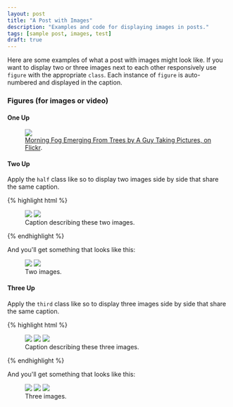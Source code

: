 ```yaml
---
layout: post
title: "A Post with Images"
description: "Examples and code for displaying images in posts."
tags: [sample post, images, test]
draft: true
---
```


Here are some examples of what a post with images might look like. If you want to display two or three images next to each other responsively use `figure` with the appropriate `class`. Each instance of `figure` is auto-numbered and displayed in the caption.

### Figures (for images or video)

#### One Up

<figure>
	<a href="http://farm9.staticflickr.com/8426/7758832526_cc8f681e48_b.jpg"><img src="http://farm9.staticflickr.com/8426/7758832526_cc8f681e48_c.jpg"></a>
	<figcaption><a href="http://www.flickr.com/photos/80901381@N04/7758832526/" title="Morning Fog Emerging From Trees by A Guy Taking Pictures, on Flickr">Morning Fog Emerging From Trees by A Guy Taking Pictures, on Flickr</a>.</figcaption>
</figure>

#### Two Up

Apply the `half` class like so to display two images side by side that share the same caption.

{% highlight html %}
<figure class="half">
    <a href="/images/image-filename-1-large.jpg"><img src="/images/image-filename-1.jpg"></a>
    <a href="/images/image-filename-2-large.jpg"><img src="/images/image-filename-2.jpg"></a>
    <figcaption>Caption describing these two images.</figcaption>
</figure>
{% endhighlight %}

And you'll get something that looks like this:

<figure class="half">
	<a href="http://placehold.it/1200x600.jpg"><img src="http://placehold.it/600x300.jpg"></a>
	<a href="http://placehold.it/1200x600.jpg"><img src="http://placehold.it/600x300.jpg"></a>
	<figcaption>Two images.</figcaption>
</figure>

#### Three Up

Apply the `third` class like so to display three images side by side that share the same caption.

{% highlight html %}
<figure class="third">
	<img src="/images/image-filename-1.jpg">
	<img src="/images/image-filename-2.jpg">
	<img src="/images/image-filename-3.jpg">
	<figcaption>Caption describing these three images.</figcaption>
</figure>
{% endhighlight %}

And you'll get something that looks like this:

<figure class="third">
	<img src="http://placehold.it/600x300.jpg">
	<img src="http://placehold.it/600x300.jpg">
	<img src="http://placehold.it/600x300.jpg">
	<figcaption>Three images.</figcaption>
</figure>